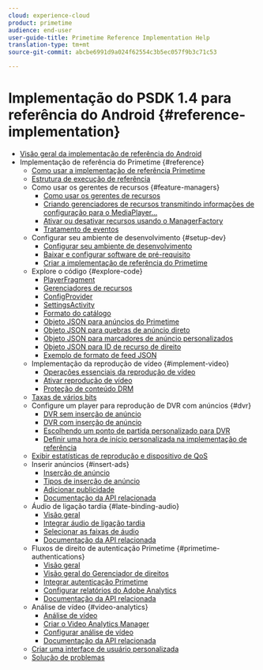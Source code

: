 ```yaml
---
cloud: experience-cloud
product: primetime
audience: end-user
user-guide-title: Primetime Reference Implementation Help
translation-type: tm+mt
source-git-commit: abcbe6991d9a024f62554c3b5ec057f9b3c71c53

---
```



# Implementação do PSDK 1.4 para referência do Android {#reference-implementation}

+ [Visão geral da implementação de referência do Android](home.md)
+ Implementação de referência do Primetime {#reference}
   + [Como usar a implementação de referência Primetime](ref-implementation/how-to-use-ref-player.md)
   + [Estrutura de execução de referência](ref-implementation/ref-player-structure.md)
   + Como usar os gerentes de recursos {#feature-managers}
      + [Como usar os gerentes de recursos](ref-implementation/using-feature-managers/how-to-use-feature-managers.md)
      + [Criando gerenciadores de recursos transmitindo informações de configuração para o MediaPlayer...](ref-implementation/using-feature-managers/creating-feature-managers.md)
      + [Ativar ou desativar recursos usando o ManagerFactory](ref-implementation/using-feature-managers/turning-features-on-off.md)
      + [Tratamento de eventos](ref-implementation/using-feature-managers/handling-events.md)
   + Configurar seu ambiente de desenvolvimento {#setup-dev}
      + [Configurar seu ambiente de desenvolvimento](set-up-dev-environment/set-up-dev-environment-overview.md)
      + [Baixar e configurar software de pré-requisito](set-up-dev-environment/download-prereqs-android.md)
      + [Criar a implementação de referência do Primetime](set-up-dev-environment/install-the-ref-player-project.md)
   + Explore o código {#explore-code}
      + [PlayerFragment](set-up-dev-environment/exploring-code/player-fragment.md)
      + [Gerenciadores de recursos](set-up-dev-environment/exploring-code/about-psdk-feature-managers.md)
      + [ConfigProvider](set-up-dev-environment/exploring-code/config-provider.md)
      + [SettingsActivity](set-up-dev-environment/exploring-code/settings-activity.md)
      + [Formato do catálogo](set-up-dev-environment/exploring-code/catalog-format.md)
      + [Objeto JSON para anúncios do Primetime](set-up-dev-environment/exploring-code/json-pt-ads.md)
      + [Objeto JSON para quebras de anúncio direto](set-up-dev-environment/exploring-code/json-direct-ad-breaks.md)
      + [Objeto JSON para marcadores de anúncio personalizados](set-up-dev-environment/exploring-code/json-custom-ad-markers.md)
      + [Objeto JSON para ID de recurso de direito](set-up-dev-environment/exploring-code/json-entitlement-resource-id.md)
      + [Exemplo de formato de feed JSON](set-up-dev-environment/exploring-code/example-json-feed-format.md)
   + Implementação da reprodução de vídeo {#implement-video}
      + [Operações essenciais da reprodução de vídeo](implement-video-playback/video-playback.md)
      + [Ativar reprodução de vídeo](implement-video-playback/enable-video-playback.md)
      + [Proteção de conteúdo DRM](implement-video-playback/content-protection.md)
   + [Taxas de vários bits](implement-video-playback/mbr.md)
   + Configure um player para reprodução de DVR com anúncios {#dvr}
      + [DVR sem inserção de anúncio](implement-video-playback/dvr/dvr-without-ad-insertion.md)
      + [DVR com inserção de anúncio](implement-video-playback/dvr/dvr-with-ad-insertion.md)
      + [Escolhendo um ponto de partida personalizado para DVR](implement-video-playback/dvr/dvr-custom-start-point.md)
      + [Definir uma hora de início personalizada na implementação de referência](implement-video-playback/dvr/set-custom-start-time-dvr.md)
   + [Exibir estatísticas de reprodução e dispositivo de QoS](implement-video-playback/qos-statistics.md)
   + Inserir anúncios {#insert-ads}
      + [Inserção de anúncio](insert-ads/ad-insertion.md)
      + [Tipos de inserção de anúncio](insert-ads/ad-insertion-types.md)
      + [Adicionar publicidade](insert-ads/add-advertising.md)
      + [Documentação da API relacionada](insert-ads/aps-callbacks-ad-insertion.md)
   + Áudio de ligação tardia {#late-binding-audio}
      + [Visão geral](late-binding-audio/late-binding-audio-overview.md)
      + [Integrar áudio de ligação tardia](late-binding-audio/aa-enable.md)
      + [Selecionar as faixas de áudio](late-binding-audio/select-audio-tracks.md)
      + [Documentação da API relacionada](late-binding-audio/aa-api-callbacks.md)
   + Fluxos de direito de autenticação Primetime {#primetime-authentications}
      + [Visão geral](paytvpass-entitlement/paytvpass-entitlement-overview.md)
      + [Visão geral do Gerenciador de direitos](paytvpass-entitlement/entitlement-overvivew.md)
      + [Integrar autenticação Primetime](paytvpass-entitlement/integrate-pass.md)
      + [Configurar relatórios do Adobe Analytics](paytvpass-entitlement/pass-analytics-setup.md)
      + [Documentação da API relacionada](paytvpass-entitlement/pass-apis-callbacks.md)
   + Análise de vídeo {#video-analytics}
      + [Análise de vídeo](video-analytics/video-analytics-overview.md)
      + [Criar o Video Analytics Manager](video-analytics/create-video-analytics-manager.md)
      + [Configurar análise de vídeo](video-analytics/configure-video-analytics-manager.md)
      + [Documentação da API relacionada](video-analytics/va-apis-callbacks.md)
   + [Criar uma interface de usuário personalizada](build-custom-ui.md)
   + [Solução de problemas](troubleshooting.md)
